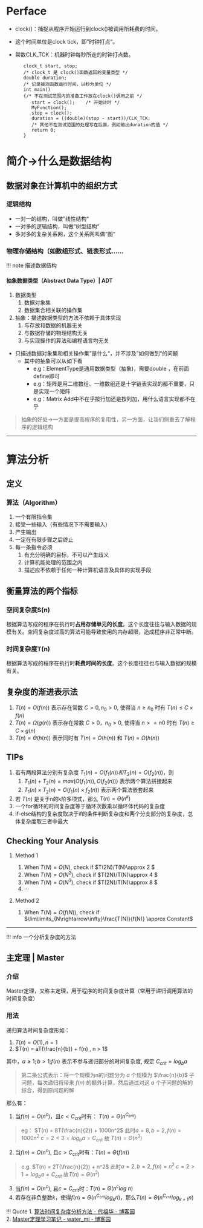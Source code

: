 # Perface

* clock()：捕捉从程序开始运行到clock()被调用所耗费的时间。
* 这个时间单位是clock tick，即”时钟打点“。
* 常数CLK_TCK：机器时钟每秒所走的时钟打点数。

         clock_t start, stop;
         /* clock_t 是 clock()函数返回的变量类型 */
         double duration;
         /* 记录被测函数运行时间，以秒为单位 */
         int main()
         {/* 不在测试范围内的准备工作放在clock()调用之前 */
            start = clock();	/* 开始计时 */
            MyFunction();
            stop = clock();
            duration = ((double)(stop - start))/CLK_TCK;
            /* 其他不在测试范围的处理写在后面，例如输出duration的值 */
            return 0;
         }

# 简介->什么是数据结构

## 数据对象在计算机中的组织方式

### 逻辑结构

* 一对一的结构，叫做”线性结构“
* 一对多的逻辑结构，叫做”树型结构“
* 多对多的复杂关系网，这个关系网叫做”图“

### 物理存储结构（如数组形式、链表形式……

!!! note 
      描述数据结构

#### 抽象数据类型（Abstract Data Type）| ADT

1. 数据类型
      1. 数据对象集
      2. 数据集合相关联的操作集
2. 抽象：描述数据类型的方法不依赖于具体实现
      1. 与存放和数据的机器无关
      2. 与数据存储的物理结构无关
      3. 与实现操作的算法和编程语言均无关

* 只描述数据对象集和相关操作集”是什么“，并不涉及”如何做到“的问题
   * 其中的抽象可以从如下看
       * e.g：ElementType是通用数据类型（抽象)，需要double ，在前面define即可
       * e.g：矩阵是用二维数组、一维数组还是十字链表实现的都不重要，只是实现一个矩阵
       * e.g：Matrix Add中不在乎按行加还是按列加，用什么语言实现都不在乎
   

>  抽象的好处->一方面是提高程序的复用性，另一方面，让我们侧重去了解程序的逻辑结构

---

# 算法分析

## 定义

### 算法（Algorithm）

1. 一个有限指令集
2. 接受一些输入（有些情况下不需要输入）
3. 产生输出
4. 一定在有限步骤之后终止
5. 每一条指令必须
      1. 有充分明确的目标，不可以产生歧义
      2. 计算机能处理的范围之内
      3. 描述应不依赖于任何一种计算机语言及具体的实现手段
## 衡量算法的两个指标

### 空间复杂度S(n)

根据算法写成的程序在执行时**占用存储单元的长度**。这个长度往往与输入数据的规模有关。空间复杂度过高的算法可能导致使用的内存超限，造成程序非正常中断。

### 时间复杂度T(n)

根据算法写成的程序在执行时**耗费时间的长度**。这个长度往往也与输入数据的规模有关。

## 复杂度的渐进表示法

1. $T(n) =  O  (f(n))$ 表示存在常数 $C>0, n_0 > 0$, 使得当 $n \ge  n_0$ 时有 $T(n) \le C×f(n)$
2. $T(n) =\Omega(g(n))$ 表示存在常数 $C>0，n_0>0$, 使得当 $n>=n0$ 时有 $T(n) \ge C×g(n)$
3. $T(n) =\Theta(h(n))$ 表示同时有 $T(n) = O(h(n))$ 和 $T(n) = \Omega(h(n))$

## TIPs

1. 若有两段算法分别有复杂度 $T_1(n) = O(f_1(n))和T_2(n) = O(f_2(n))$，则
      1. $T_1(n) + T_2(n) = max(O(f_1(n)), O(f_2(n)))$ 表示两个算法拼接起来
      2. $T_1(n) \times T_2(n) = O(f_1(n) \times f_2(n))$ 表示两个算法嵌套起来
2. 若 $T(n)$ 是关于n的k阶多项式，那么 $T(n)= \Theta (n^k)$
3. 一个for循环的时间复杂度等于循环次数乘以循环体代码的复杂度
4. if-else结构的复杂度取决于if的条件判断复杂度和两个分支部分的复杂度，总体复杂度取三者中最大

## Checking Your Analysis

1.  Method 1
    1.  When $T(N) = O(N)$, check if $T(2N)/T(N)\approx 2 $
    2.  When $T(N) = O(N^2)$, check if $T(2N)/T(N)\approx 4 $
    3.  When $T(N) = O(N^3)$, check if $T(2N)/T(N)\approx 8 $
    4.  ···

2.  Method 2
    1.  When $T(N) = O(f(N))$, check if $\lim\limits_{N\rightarrow\infty}\frac{T(N)}{f(N)} \approx Constant$

---
!!! info 
      一个分析复杂度的方法

## 主定理 | Master

### 介绍

Master定理，又称主定理，用于程序的时间复杂度计算（常用于递归调用算法的时间复杂度）

### 用法

递归算法时间复杂度形如：

1. $T(n) = O(1), n = 1$
2. $T(n) = aT(\frac{n}{b}) + f(n) , n > 1$

其中，$a \ge 1; b > 1 ;$$f(n)$ 表示不参与递归部分的时间复杂度, 规定 $C_{crit}=log_ba$
> 第二条公式表示：将一个规模为n的问题分为 $a$ 个规模为 $\frac{n}{b}$ 子问题，每次递归将带来 $f(n)$ 的额外计算，然后通过对这 $a$ 个子问题的解的综合，得到原问题的解

那么有：

1. 当$f(n) = O(n^c)$，且$c < C_{crit}$时有： $T(n) = \Theta(n^{C_{crit}})$
> eg：
> $T(n) = 8T(\frac{n}{2}) + 1000n^2$
> 此时$a=8, b=2, f(n)=1000n^2$
> $c=2<3=log_ba=C_{crit}$
> 故 $T(n)=\Theta(n^3)$

2. 当$f(n)=O(n^c)$, 且$c > C_{crit}$时有：$T(n)=\Theta(f(n))$

> e.g.
> $T(n) = 2T(\frac{n}{2}) + n^2$
> 此时$a=2, b=2, f(n)=n^2$
> $c=2 > 1=log_ba=C_{crit}$
> 故$T(n)=\Theta(n^2)$

3. 当$f(n)=O(n^c)$, 且$c=C_{crit}$时：$T(n)=\Theta(n^clog~n)$
4. 若存在非负整数$k$，使得$f(n)=\Theta(n^{C_{crit}}log_kn)$，那么$T(n)=\Theta(n^{C_{crit}}log_{k+1}n)$
  
!!! Quote
      1. [算法时间复杂度分析方法 - 代祖华 - 博客园](https://www.cnblogs.com/nwnu-daizh/p/8652285.html)<br>
      2. [Master定理学习笔记 - water_mi - 博客园](https://www.cnblogs.com/water-mi/p/9794604.html)

